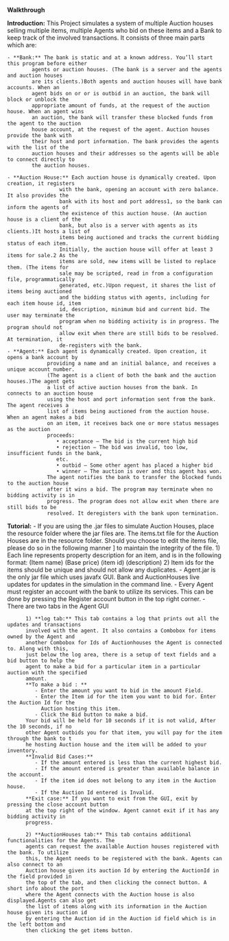 **Walkthrough**

**Introduction:**
This Project simulates a system of multiple Auction houses selling multiple items, multiple Agents who bid on these items and a Bank to keep track of the involved transactions. It consists of three main parts which are:


    - **Bank:** The bank is static and at a known address. You’ll start this program before either
            agents or auction houses. (The bank is a server and the agents and auction houses  
            are its clients.)Both agents and auction houses will have bank accounts. When an 
            agent bids on or or is outbid in an auction, the bank will block or unblock the  
            appropriate amount of funds, at the request of the auction house. When an agent wins 
            an auction, the bank will transfer these blocked funds from the agent to the auction 
            house account, at the request of the agent. Auction houses provide the bank with 
            their host and port information. The bank provides the agents with the list of the 
            auction houses and their addresses so the agents will be able to connect directly to 
            the auction houses. 

    - **Auction House:** Each auction house is dynamically created. Upon creation, it registers 
                     with the bank, opening an account with zero balance. It also provides the 
                     bank with its host and port address1, so the bank can inform the agents of 
                     the existence of this auction house. (An auction house is a client of the 
                     bank, but also is a server with agents as its clients.)It hosts a list of 
                     items being auctioned and tracks the current bidding status of each item. 
                     Initially, the auction house will offer at least 3 items for sale.2 As the 
                     items are sold, new items will be listed to replace them. (The items for 
                     sale may be scripted, read in from a configuration file, programmatically 
                     generated, etc.)Upon request, it shares the list of items being auctioned
                     and the bidding status with agents, including for each item house id, item 
                     id, description, minimum bid and current bid. The user may terminate the 
                     program when no bidding activity is in progress. The program should not 
                     allow exit when there are still bids to be resolved. At termination, it 
                     de-registers with the bank. 
    - **Agent:** Each agent is dynamically created. Upon creation, it opens a bank account by
                 providing a name and an initial balance, and receives a unique account number.
                 (The agent is a client of both the bank and the auction houses.)The agent gets 
                 a list of active auction houses from the bank. In connects to an auction house 
                 using the host and port information sent from the bank. The agent receives a 
                 list of items being auctioned from the auction house. When an agent makes a bid 
                 on an item, it receives back one or more status messages as the auction 
                 proceeds:
                    • acceptance – The bid is the current high bid
                    • rejection – The bid was invalid, too low, insufficient funds in the bank,
                    etc.
                    • outbid – Some other agent has placed a higher bid
                    • winner – The auction is over and this agent has won.
                 The agent notifies the bank to transfer the blocked funds to the auction house 
                 after it wins a bid. The program may terminate when no bidding activity is in 
                 progress. The program does not allow exit when there are still bids to be
                 resolved. It deregisters with the bank upon termination.

**Tutorial:**
         - If you are using the .jar files to simulate Auction Houses, place the resource folder 
         where the jar files are. The items.txt file for the Auction Houses are in the resource 
         folder. Should you choose to edit the items file, please do so in the following manner ]
         to maintain the integrity of the file.
              1) Each line represents property description for an item, and is in the following 
                 format: (Item name) (Base price) (item id) (description)
              2) Item ids for the items should be unique and should not allow any duplicates.
        - Agent.jar is the only jar file which uses javafx GUI. Bank and AuctionHouses live 
          updates for updates in the simulation in the command line.
        - Every Agent must register an account with the bank to utilize its services. This can 
          be done by pressing the Register account button in the top right corner.
        - There are two tabs in the Agent GUI 

          1) **log tab:** This tab contains a log that prints out all the updates and transactions 
          involved with the agent. It also contains a Combobox for items owned by the Agent and 
          another Combobox for Ids of Auctionhouses the Agent is connected to. Along with this, 
          just below the log area, there is a setup of text fields and a bid button to help the 
          agent to make a bid for a particular item in a particular auction with the specified 
          amount. 
          **To make a bid : **
             - Enter the amount you want to bid in the amount Field. 
             - Enter the Item id for the item you want to bid for. Enter the Auction Id for the 
               Auction hosting this item. 
             - Click the Bid button to make a bid. 
          Your bid will be held for 10 seconds if it is not valid, After the 10 seconds, if no 
          other Agent outbids you for that item, you will pay for the item through the bank to t
          he hosting Auction house and the item will be added to your inventory. 
          **Invalid Bid Cases:**
             - If the amount entered is less than the current highest bid.
             - If the amount entered is greater than available balance in the account.
             - If the item id does not belong to any item in the Auction house.
             - If the Auction Id entered is Invalid.
          **Exit case:** If you want to exit from the GUI, exit by pressing the close account button 
          at the top right of the window. Agent cannot exit if it has any bidding activity in 
          progress.

          2) **AuctionHouses tab:** This tab contains additional functionalities for the Agents. The 
          agents can request the available Auction houses registered with the bank. To utilize 
          this, the Agent needs to be registered with the bank. Agents can also connect to an 
          Auction house given its auction Id by entering the AuctionId in the field provided in 
          the top of the tab, and then clicking the connect button. A short info about the port 
          where the Agent connects with the Auction house is also displayed.Agents can also get 
          the list of items along with its information in the Auction house given its auction id 
          by entering the Auction id in the Auction id field which is in the left bottom and 
          then clicking the get items button. 

